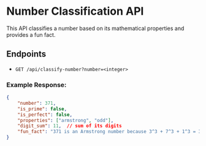 # Number Classification API

This API classifies a number based on its mathematical properties and provides a fun fact.

## Endpoints

- `GET /api/classify-number?number=<integer>`

### Example Response:
```json
{
    "number": 371,
    "is_prime": false,
    "is_perfect": false,
    "properties": ["armstrong", "odd"],
    "digit_sum": 11,  // sum of its digits
    "fun_fact": "371 is an Armstrong number because 3^3 + 7^3 + 1^3 = 371" //gotten from the numbers API
}
